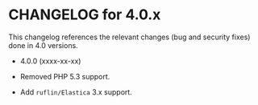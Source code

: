 CHANGELOG for 4.0.x
===================

This changelog references the relevant changes (bug and security fixes) done
in 4.0 versions.

* 4.0.0 (xxxx-xx-xx)

 * Removed PHP 5.3 support.
 * Add `ruflin/Elastica` 3.x support.
